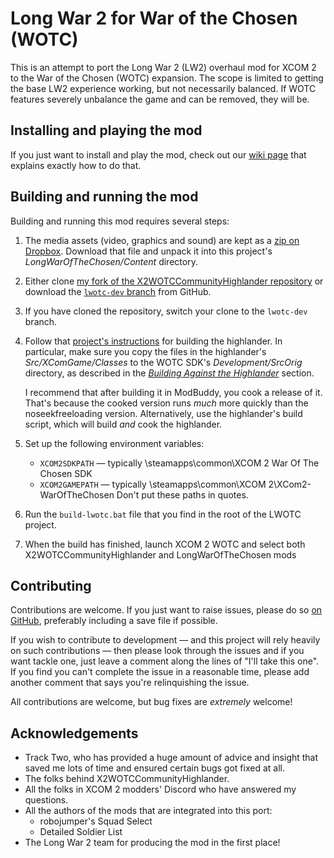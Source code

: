 # Long War 2 for War of the Chosen (WOTC)

This is an attempt to port the Long War 2 (LW2) overhaul mod for XCOM 2 to the War
of the Chosen (WOTC) expansion. The scope is limited to getting the base LW2 experience
working, but not necessarily balanced. If WOTC features severely unbalance the game and
can be removed, they will be.

## Installing and playing the mod

If you just want to install and play the mod, check out our [wiki page](https://github.com/long-war-2/lwotc/wiki/Installing-Long-War-of-the-Chosen) that explains exactly how to do that.

## Building and running the mod

Building and running this mod requires several steps:

 1. The media assets (video, graphics and sound) are kept as a [zip on Dropbox](https://www.dropbox.com/s/n2w2ocssvgjbboh/lwotc-content.zip?dl=0).
    Download that file and unpack it into this project's _LongWarOfTheChosen/Content_ directory.

 2. Either clone [my fork of the X2WOTCCommunityHighlander repository](https://github.com/pledbrook/X2WOTCCommunityHighlander)
    or download the [`lwotc-dev` branch](https://github.com/pledbrook/X2WOTCCommunityHighlander/archive/lwotc-dev.zip)
	from GitHub.
	
 3. If you have cloned the repository, switch your clone to the `lwotc-dev` branch.
 
 4. Follow that [project's instructions](https://github.com/pledbrook/X2WOTCCommunityHighlander/blob/lwotc-dev/README.md)
    for building the highlander. In particular, make sure you copy the files in the highlander's _Src/XComGame/Classes_ to the WOTC SDK's _Development/SrcOrig_ directory, as described in the [_Building Against the Highlander_](https://github.com/X2CommunityCore/X2WOTCCommunityHighlander/#building-against-the-highlander) section.
    
    I recommend that after building it in ModBuddy, you cook a release of it. That's because the cooked version runs _much_ more quickly than the noseekfreeloading version. Alternatively, use the highlander's build script, which will build _and_ cook the highlander.

 5. Set up the following environment variables:
    * `XCOM2SDKPATH` — typically <path to Steam>\steamapps\common\XCOM 2 War Of The Chosen SDK
    * `XCOM2GAMEPATH` — typically <path to Steam>\steamapps\common\XCOM 2\XCom2-WarOfTheChosen
    Don't put these paths in quotes.
	
 6. Run the `build-lwotc.bat` file that you find in the root of the LWOTC project.
 
 7. When the build has finished, launch XCOM 2 WOTC and select both X2WOTCCommunityHighlander and
    LongWarOfTheChosen mods

## Contributing

Contributions are welcome. If you just want to raise issues, please do so [on GitHub](https://github.com/pledbrook/lwotc/issues),
preferably including a save file if possible.

If you wish to contribute to development — and this project will rely heavily on such contributions — then please
look through the issues and if you want tackle one, just leave a comment along the lines of "I'll take this one".
If you find you can't complete the issue in a reasonable time, please add another comment that says you're relinquishing
the issue.

All contributions are welcome, but bug fixes are _extremely_ welcome!

## Acknowledgements

 * Track Two, who has provided a huge amount of advice and insight that saved me lots of time
   and ensured certain bugs got fixed at all.
 * The folks behind X2WOTCCommunityHighlander.
 * All the folks in XCOM 2 modders' Discord who have answered my questions.
 * All the authors of the mods that are integrated into this port:
   - robojumper's Squad Select
   - Detailed Soldier List
 * The Long War 2 team for producing the mod in the first place!
